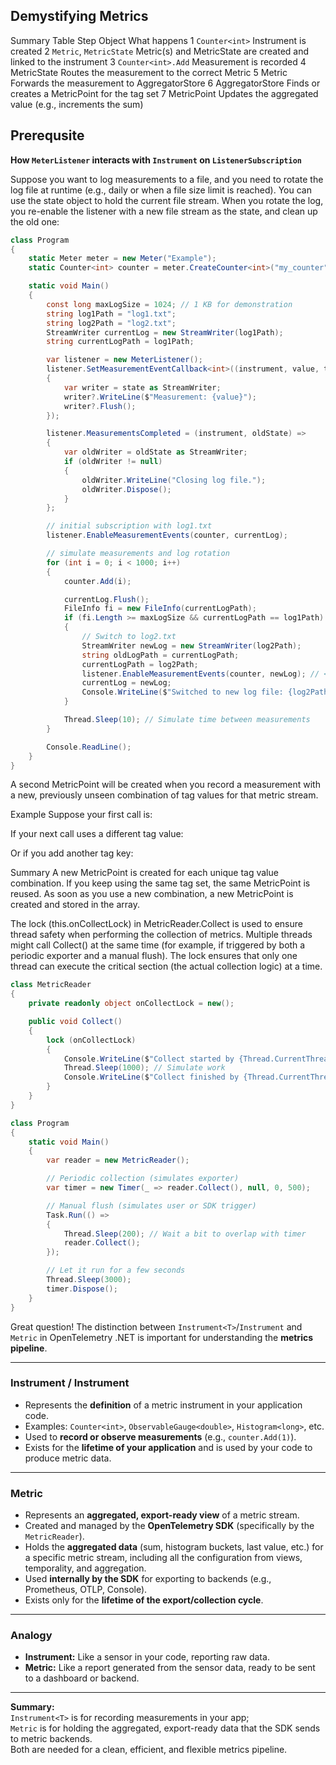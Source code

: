## Demystifying Metrics

Summary Table
Step	Object	                     What happens
1	    `Counter<int>`	           Instrument is created
2	    `Metric`, `MetricState`	   Metric(s) and MetricState are created and linked to the instrument
3	    `Counter<int>.Add`	       Measurement is recorded
4	    MetricState	               Routes the measurement to the correct Metric
5	    Metric	                   Forwards the measurement to AggregatorStore
6	    AggregatorStore	           Finds or creates a MetricPoint for the tag set
7	    MetricPoint	               Updates the aggregated value (e.g., increments the sum)


## Prerequsite

**How `MeterListener` interacts with `Instrument` on `ListenerSubscription`**

Suppose you want to log measurements to a file, and you need to rotate the log file at runtime (e.g., daily or when a file size limit is reached).
You can use the state object to hold the current file stream. When you rotate the log, you re-enable the listener with a new file stream as the state, 
and clean up the old one:

```C#
class Program
{
    static Meter meter = new Meter("Example");
    static Counter<int> counter = meter.CreateCounter<int>("my_counter");

    static void Main()
    {
        const long maxLogSize = 1024; // 1 KB for demonstration
        string log1Path = "log1.txt";
        string log2Path = "log2.txt";
        StreamWriter currentLog = new StreamWriter(log1Path);
        string currentLogPath = log1Path;

        var listener = new MeterListener();
        listener.SetMeasurementEventCallback<int>((instrument, value, tags, state) =>
        {
            var writer = state as StreamWriter;
            writer?.WriteLine($"Measurement: {value}");
            writer?.Flush();
        });

        listener.MeasurementsCompleted = (instrument, oldState) =>
        {
            var oldWriter = oldState as StreamWriter;
            if (oldWriter != null)
            {
                oldWriter.WriteLine("Closing log file.");
                oldWriter.Dispose();
            }
        };

        // initial subscription with log1.txt
        listener.EnableMeasurementEvents(counter, currentLog);

        // simulate measurements and log rotation
        for (int i = 0; i < 1000; i++)
        {
            counter.Add(i);

            currentLog.Flush();
            FileInfo fi = new FileInfo(currentLogPath);
            if (fi.Length >= maxLogSize && currentLogPath == log1Path)  // Check if current log file is full
            {
                // Switch to log2.txt
                StreamWriter newLog = new StreamWriter(log2Path);
                string oldLogPath = currentLogPath;
                currentLogPath = log2Path;
                listener.EnableMeasurementEvents(counter, newLog); // <--------------------this will trigger MeasurementsCompleted for log1
                currentLog = newLog;
                Console.WriteLine($"Switched to new log file: {log2Path}");
            }

            Thread.Sleep(10); // Simulate time between measurements
        }

        Console.ReadLine();
    }
}
```














A second MetricPoint will be created when you record a measurement with a new, previously unseen combination of tag values for that metric stream.

Example
Suppose your first call is:

If your next call uses a different tag value:

Or if you add another tag key:

Summary
A new MetricPoint is created for each unique tag value combination.
If you keep using the same tag set, the same MetricPoint is reused.
As soon as you use a new combination, a new MetricPoint is created and stored in the array.



The lock (this.onCollectLock) in MetricReader.Collect is used to ensure thread safety when performing the collection of metrics. Multiple threads might call Collect() at the same time (for example, if triggered by both a periodic exporter and a manual flush). The lock ensures that only one thread can execute the critical section (the actual collection logic) at a time.

```C#
class MetricReader
{
    private readonly object onCollectLock = new();

    public void Collect()
    {
        lock (onCollectLock)
        {
            Console.WriteLine($"Collect started by {Thread.CurrentThread.ManagedThreadId} at {DateTime.Now:HH:mm:ss.fff}");
            Thread.Sleep(1000); // Simulate work
            Console.WriteLine($"Collect finished by {Thread.CurrentThread.ManagedThreadId} at {DateTime.Now:HH:mm:ss.fff}");
        }
    }
}

class Program
{
    static void Main()
    {
        var reader = new MetricReader();

        // Periodic collection (simulates exporter)
        var timer = new Timer(_ => reader.Collect(), null, 0, 500);

        // Manual flush (simulates user or SDK trigger)
        Task.Run(() =>
        {
            Thread.Sleep(200); // Wait a bit to overlap with timer
            reader.Collect();
        });

        // Let it run for a few seconds
        Thread.Sleep(3000);
        timer.Dispose();
    }
}
```


Great question! The distinction between `Instrument<T>`/`Instrument` and `Metric` in OpenTelemetry .NET is important for understanding the **metrics pipeline**.

---

### **Instrument<T> / Instrument**
- Represents the **definition** of a metric instrument in your application code.
- Examples: `Counter<int>`, `ObservableGauge<double>`, `Histogram<long>`, etc.
- Used to **record or observe measurements** (e.g., `counter.Add(1)`).
- Exists for the **lifetime of your application** and is used by your code to produce metric data.

---

### **Metric**
- Represents an **aggregated, export-ready view** of a metric stream.
- Created and managed by the **OpenTelemetry SDK** (specifically by the `MetricReader`).
- Holds the **aggregated data** (sum, histogram buckets, last value, etc.) for a specific metric stream, including all the configuration from views, temporality, and aggregation.
- Used **internally by the SDK** for exporting to backends (e.g., Prometheus, OTLP, Console).
- Exists only for the **lifetime of the export/collection cycle**.

---



### **Analogy**

- **Instrument<T>:** Like a sensor in your code, reporting raw data.
- **Metric:** Like a report generated from the sensor data, ready to be sent to a dashboard or backend.

---

**Summary:**  
`Instrument<T>` is for recording measurements in your app;  
`Metric` is for holding the aggregated, export-ready data that the SDK sends to metric backends.  
Both are needed for a clean, efficient, and flexible metrics pipeline.